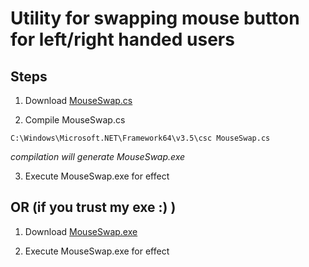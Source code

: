 # Utility for swapping mouse button for left/right handed users

## Steps 

1. Download [MouseSwap.cs](https://raw.githubusercontent.com/sushilshinde/scripts/master/windows/mouseswap/MouseSwap.cs) 

2. Compile MouseSwap.cs
```
C:\Windows\Microsoft.NET\Framework64\v3.5\csc MouseSwap.cs
```
*compilation will generate MouseSwap.exe*

3. Execute MouseSwap.exe for effect

## OR (if you trust my exe :) )

1. Download [MouseSwap.exe](https://github.com/sushilshinde/scripts/blob/master/windows/mouseswap/Mouse%20Swap.exe) 

2. Execute MouseSwap.exe for effect

